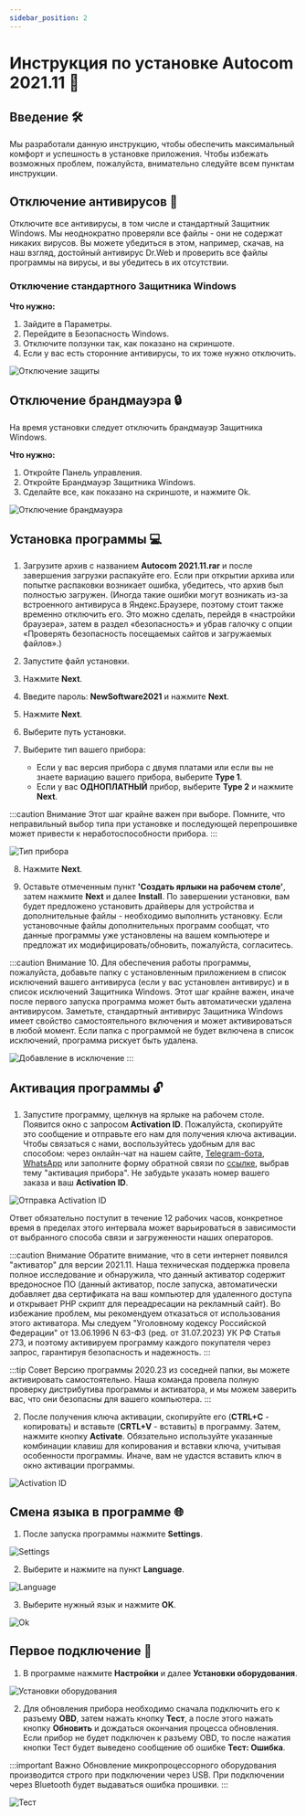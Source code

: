 ```yaml
---
sidebar_position: 2
---
```


# Инструкция по установке Autocom 2021.11 📝

## Введение 🛠️

Мы разработали данную инструкцию, чтобы обеспечить максимальный комфорт и успешность в установке приложения. Чтобы избежать возможных проблем, пожалуйста, внимательно следуйте всем пунктам инструкции.

## Отключение антивирусов 🔧

Отключите все антивирусы, в том числе и стандартный Защитник Windows. Мы неоднократно проверяли все файлы - они не содержат никаких вирусов. Вы можете убедиться в этом, например, скачав, на наш взгляд, достойный антивирус Dr.Web и проверить все файлы программы на вирусы, и вы убедитесь в их отсутствии.

### Отключение стандартного Защитника Windows

**Что нужно:**
1. Зайдите в Параметры.
2. Перейдите в Безопасность Windows.
3. Отключите ползунки так, как показано на скриншоте.
4. Если у вас есть сторонние антивирусы, то их тоже нужно отключить.

![Отключение защиты](./img/image1.png)

## Отключение брандмауэра 🔒

На время установки следует отключить брандмауэр Защитника Windows.

**Что нужно:**
1. Откройте Панель управления.
2. Откройте Брандмауэр Защитника Windows.
3. Сделайте все, как показано на скриншоте, и нажмите Ok.

![Отключение брандмауэра](./img/image2.png)

## Установка программы 💻

1. Загрузите архив с названием **Autocom 2021.11.rar** и после завершения загрузки распакуйте его. Если при открытии архива или попытке распаковки возникает ошибка, убедитесь, что архив был полностью загружен. (Иногда такие ошибки могут возникать из-за встроенного антивируса в Яндекс.Браузере, поэтому стоит также временно отключить его. Это можно сделать, перейдя в «настройки браузера», затем в раздел «безопасность» и убрав галочку с опции «Проверять безопасность посещаемых сайтов и загружаемых файлов».)

2. Запустите файл установки.

3. Нажмите **Next**.

4. Введите пароль: **NewSoftware2021** и нажмите **Next**.

5. Нажмите **Next**.

6. Выберите путь установки.

7. Выберите тип вашего прибора:
   - Если у вас версия прибора с двумя платами или если вы не знаете вариацию вашего прибора, выберите **Type 1**.
   - Если у вас **ОДНОПЛАТНЫЙ** прибор, выберите **Type 2** и нажмите **Next**.

:::caution Внимание
Этот шаг крайне важен при выборе. Помните, что неправильный выбор типа при установке и последующей перепрошивке может привести к неработоспособности прибора.
:::

![Тип прибора](./img/image3.png)

8. Нажмите **Next**.

9. Оставьте отмеченным пункт **'Создать ярлыки на рабочем столе'**, затем нажмите **Next** и далее **Install**. По завершении установки, вам будет предложено установить драйверы для устройства и дополнительные файлы - необходимо выполнить установку. Если установочные файлы дополнительных программ сообщат, что данные программы уже установлены на вашем компьютере и предложат их модифицировать/обновить, пожалуйста, согласитесь.

:::caution Внимание
10. Для обеспечения работы программы, пожалуйста, добавьте папку с установленным приложением в список исключений вашего антивируса (если у вас установлен антивирус) и в список исключений Защитника Windows. Этот шаг крайне важен, иначе после первого запуска программа может быть автоматически удалена антивирусом. Заметьте, стандартный антивирус Защитника Windows имеет свойство самостоятельного включения и может активироваться в любой момент. Если папка с программой не будет включена в список исключений, программа рискует быть удалена.

![Добавление в исключение](./img/image4.png)
:::

## Активация программы 🔓

1. Запустите программу, щелкнув на ярлыке на рабочем столе. Появится окно с запросом **Activation ID**. Пожалуйста, скопируйте это сообщение и отправьте его нам для получения ключа активации. Чтобы связаться с нами, воспользуйтесь удобным для вас способом: через онлайн-чат на нашем сайте, [Telegram-бота](https://смартдиаг-поддержка.рф/telegram), [WhatsApp](https://смартдиаг-поддержка.рф/whatsapp) или заполните форму обратной связи по [ссылке](https://смартдиаг.рф/contact), выбрав тему "активация прибора". Не забудьте указать номер вашего заказа и ваш **Activation ID**.

![Отправка Activation ID](./img/image5.png)

Ответ обязательно поступит в течение 12 рабочих часов, конкретное время в пределах этого интервала может варьироваться в зависимости от выбранного способа связи и загруженности наших операторов.

:::caution Внимание
Обратите внимание, что в сети интернет появился "активатор" для версии 2021.11. Наша техническая поддержка провела полное исследование и обнаружила, что данный активатор содержит вредоносное ПО (данный активатор, после запуска, автоматически добавляет два сертификата на ваш компьютер для удаленного доступа и открывает РНР скрипт для переадресации на рекламный сайт). Во избежание проблем, мы рекомендуем отказаться от использования этого активатора. Мы следуем "Уголовному кодексу Российской Федерации" от 13.06.1996 N 63-ФЗ (ред. от 31.07.2023) УК РФ Статья 273, и поэтому активируем программу каждого покупателя через запрос, гарантируя безопасность и надежность.
:::

:::tip Совет
Версию программы 2020.23 из соседней папки, вы можете активировать самостоятельно. Наша команда провела полную проверку дистрибутива программы и активатора, и мы можем заверить вас, что они безопасны для вашего компьютера.
:::

2. После получения ключа активации, скопируйте его (**CTRL+C** - копировать) и вставьте (**CRTL+V** - вставить) в программу. Затем, нажмите кнопку **Activate**. Обязательно используйте указанные комбинации клавиш для копирования и вставки ключа, учитывая особенности программы. Иначе, вам не удастся вставить ключ в окно активации программы.

![Activation ID](./img/image6.png)

## Смена языка в программе 🌐

1. После запуска программы нажмите **Settings**.

![Settings](./img/image7.png)

2. Выберите и нажмите на пункт **Language**.

![Language](./img/image8.png)

3. Выберите нужный язык и нажмите **OK**.

![Ok](./img/image9.png)

## Первое подключение 🔌

1. В программе нажмите **Настройки** и далее **Установки оборудования**.

![Установки оборудования](./img/image10.png)

2. Для обновления прибора необходимо сначала подключить его к разъему **OBD**, затем нажать кнопку **Тест**, а после этого нажать кнопку **Обновить** и дождаться окончания процесса обновления. Если прибор не будет подключен к разъему OBD, то после нажатия кнопки Тест будет выведено сообщение об ошибке **Тест: Ошибка**.

:::important Важно
Обновление микропроцессорного оборудования производится строго при подключении через USB. При подключении через Bluetooth будет выдаваться ошибка прошивки.
:::

![Тест](./img/image11.png)
